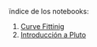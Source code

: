 ïndice de los notebooks:

1. [Curve Fittinig](./curve-fitting.jl.html)
2. [Introducción a Pluto](./Intro_Pluto.jl.html)
